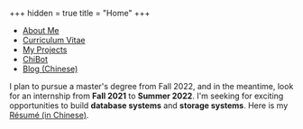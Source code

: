 +++
hidden = true
title = "Home"
+++

* [About Me](/pages/about)
* [Curriculum Vitae](/pages/cv)
* [My Projects](/pages/projects)
* [ChiBot](/pages/chibot)
* [Blog (Chinese)](/posts)

I plan to pursue a master's degree from Fall 2022, and in the meantime, look for an internship from **Fall 2021** to **Summer 2022**. I'm seeking for exciting opportunities to build **database systems** and **storage systems**. Here is my [Résumé (in Chinese)](https://skyzh.github.io/files/resume_cn.pdf).
